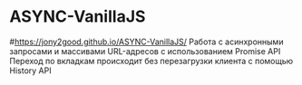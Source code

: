 # ASYNC-VanillaJS
#https://jony2good.github.io/ASYNC-VanillaJS/
Работа с асинхронными запросами и массивами URL-адресов с использованием Promise API
Переход по вкладкам происходит без перезагрузки клиента с помощью History API
